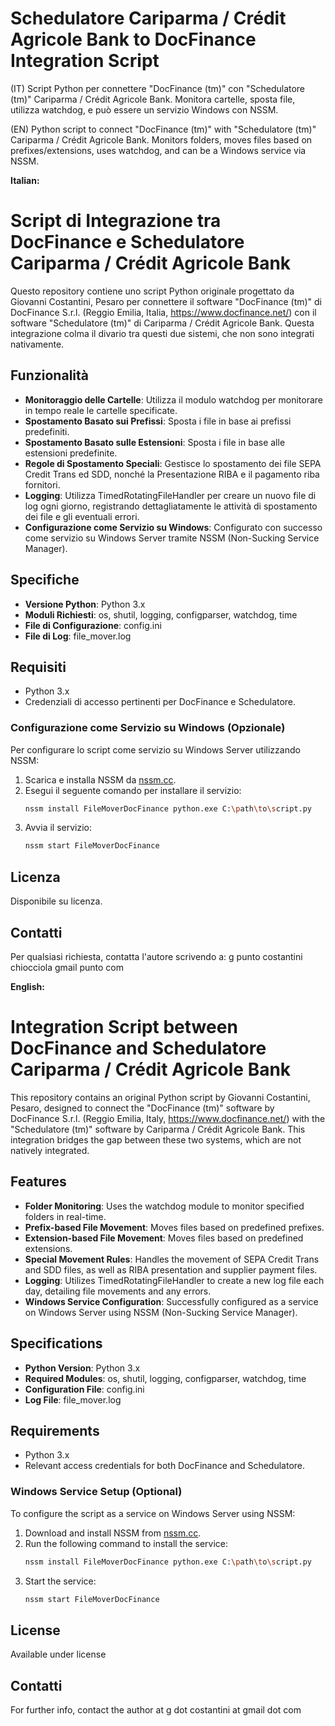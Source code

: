 # Schedulatore Cariparma / Crédit Agricole Bank to DocFinance Integration Script  
  
(IT) Script Python per connettere "DocFinance (tm)" con "Schedulatore (tm)" Cariparma / Crédit Agricole Bank. Monitora cartelle, sposta file, utilizza watchdog, e può essere un servizio Windows con NSSM.
  
(EN) Python script to connect "DocFinance (tm)" with "Schedulatore (tm)" Cariparma / Crédit Agricole Bank. Monitors folders, moves files based on prefixes/extensions, uses watchdog, and can be a Windows service via NSSM.  
    
**Italian:**
  
# Script di Integrazione tra DocFinance e Schedulatore Cariparma / Crédit Agricole Bank

Questo repository contiene uno script Python originale progettato da Giovanni Costantini, Pesaro per connettere il software "DocFinance (tm)" di DocFinance S.r.l. (Reggio Emilia, Italia, https://www.docfinance.net/) con il software "Schedulatore (tm)" di Cariparma / Crédit Agricole Bank. Questa integrazione colma il divario tra questi due sistemi, che non sono integrati nativamente.

## Funzionalità

- **Monitoraggio delle Cartelle**: Utilizza il modulo watchdog per monitorare in tempo reale le cartelle specificate.
- **Spostamento Basato sui Prefissi**: Sposta i file in base ai prefissi predefiniti.
- **Spostamento Basato sulle Estensioni**: Sposta i file in base alle estensioni predefinite.
- **Regole di Spostamento Speciali**: Gestisce lo spostamento dei file SEPA Credit Trans ed SDD, nonché la Presentazione RIBA e il pagamento riba fornitori.
- **Logging**: Utilizza TimedRotatingFileHandler per creare un nuovo file di log ogni giorno, registrando dettagliatamente le attività di spostamento dei file e gli eventuali errori.
- **Configurazione come Servizio su Windows**: Configurato con successo come servizio su Windows Server tramite NSSM (Non-Sucking Service Manager).

## Specifiche

- **Versione Python**: Python 3.x
- **Moduli Richiesti**: os, shutil, logging, configparser, watchdog, time
- **File di Configurazione**: config.ini
- **File di Log**: file_mover.log

## Requisiti

- Python 3.x
- Credenziali di accesso pertinenti per DocFinance e Schedulatore.


### Configurazione come Servizio su Windows (Opzionale)

Per configurare lo script come servizio su Windows Server utilizzando NSSM:

1. Scarica e installa NSSM da [nssm.cc](https://nssm.cc/).
2. Esegui il seguente comando per installare il servizio:
   ```sh
   nssm install FileMoverDocFinance python.exe C:\path\to\script.py
   ```
3. Avvia il servizio:
   ```sh
   nssm start FileMoverDocFinance
   ```

## Licenza
Disponibile su licenza.

## Contatti

Per qualsiasi richiesta, contatta l'autore scrivendo a: g punto costantini chiocciola gmail punto com

  
**English:**

# Integration Script between DocFinance and Schedulatore Cariparma / Crédit Agricole Bank
  
This repository contains an original Python script by Giovanni Costantini, Pesaro, designed to connect the "DocFinance (tm)" software by DocFinance S.r.l. (Reggio Emilia, Italy, https://www.docfinance.net/) with the "Schedulatore (tm)" software by Cariparma / Crédit Agricole Bank. This integration bridges the gap between these two systems, which are not natively integrated.

## Features

- **Folder Monitoring**: Uses the watchdog module to monitor specified folders in real-time.
- **Prefix-based File Movement**: Moves files based on predefined prefixes.
- **Extension-based File Movement**: Moves files based on predefined extensions.
- **Special Movement Rules**: Handles the movement of SEPA Credit Trans and SDD files, as well as RIBA presentation and supplier payment files.
- **Logging**: Utilizes TimedRotatingFileHandler to create a new log file each day, detailing file movements and any errors.
- **Windows Service Configuration**: Successfully configured as a service on Windows Server using NSSM (Non-Sucking Service Manager).

## Specifications

- **Python Version**: Python 3.x
- **Required Modules**: os, shutil, logging, configparser, watchdog, time
- **Configuration File**: config.ini
- **Log File**: file_mover.log

## Requirements

- Python 3.x
- Relevant access credentials for both DocFinance and Schedulatore.


### Windows Service Setup (Optional)

To configure the script as a service on Windows Server using NSSM:

1. Download and install NSSM from [nssm.cc](https://nssm.cc/).
2. Run the following command to install the service:
   ```sh
   nssm install FileMoverDocFinance python.exe C:\path\to\script.py
   ```
3. Start the service:
   ```sh
   nssm start FileMoverDocFinance
   ```

## License
Available under license

## Contatti

For further info, contact the author at g dot costantini at gmail dot com


